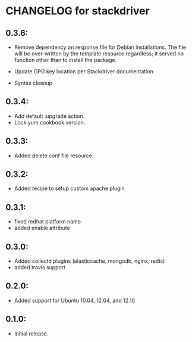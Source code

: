 # CHANGELOG for stackdriver

## 0.3.6:

* Remove dependency on response file for Debian installations.
  The file will be over-written by the template resource regardless; it served
  no function other than to install the package.

* Update GPG key location per Stackdriver documentation

* Syntax cleanup

## 0.3.4:

* Add default :upgrade action.
* Lock yum cookbook version.

## 0.3.3:

* Added delete conf file resource.

## 0.3.2:

* Added recipe to setup custom apache plugin

## 0.3.1:

* fixed redhat platform name
* added enable attribute

## 0.3.0:

* Added collectd plugins (elasticcache, mongodb, nginx, redis)
* added travis support

## 0.2.0:

* Added support for Ubuntu 10.04, 12.04, and 12.10

## 0.1.0:

* Initial release.
